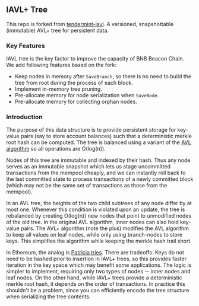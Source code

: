 ## IAVL+ Tree

This repo is forked from [tendermint-iavl](https://github.com/cosmos/iavl). A versioned, snapshottable (immutable) AVL+ tree for persistent data.


### Key Features
IAVL tree is the key factor to improve the capacity of BNB Beacon Chain.
We add following features based on the fork:

- Keep nodes in memory after `SaveBranch`, so there is no need to build the tree from root during the process of each block.
- Implement in-memory tree pruning.
- Pre-allocate memory for node serialization when `SaveNode`.
- Pre-allocate memory for collecting orphan nodes.


### Introduction

The purpose of this data structure is to provide persistent storage for key-value pairs (say to store account balances) such that a deterministic merkle root hash can be computed.  The tree is balanced using a variant of the [AVL algorithm](http://en.wikipedia.org/wiki/AVL_tree) so all operations are O(log(n)).

Nodes of this tree are immutable and indexed by their hash.  Thus any node serves as an immutable snapshot which lets us stage uncommitted transactions from the mempool cheaply, and we can instantly roll back to the last committed state to process transactions of a newly committed block (which may not be the same set of transactions as those from the mempool).

In an AVL tree, the heights of the two child subtrees of any node differ by at most one.  Whenever this condition is violated upon an update, the tree is rebalanced by creating O(log(n)) new nodes that point to unmodified nodes of the old tree.  In the original AVL algorithm, inner nodes can also hold key-value pairs.  The AVL+ algorithm (note the plus) modifies the AVL algorithm to keep all values on leaf nodes, while only using branch-nodes to store keys.  This simplifies the algorithm while keeping the merkle hash trail short.

In Ethereum, the analog is [Patricia tries](http://en.wikipedia.org/wiki/Radix_tree).  There are tradeoffs.  Keys do not need to be hashed prior to insertion in IAVL+ trees, so this provides faster iteration in the key space which may benefit some applications.  The logic is simpler to implement, requiring only two types of nodes -- inner nodes and leaf nodes.  On the other hand, while IAVL+ trees provide a deterministic merkle root hash, it depends on the order of transactions.  In practice this shouldn't be a problem, since you can efficiently encode the tree structure when serializing the tree contents.
